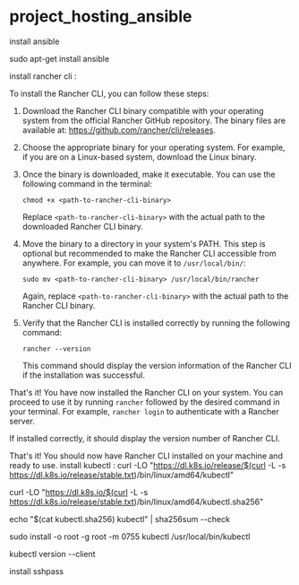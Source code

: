 # project_hosting_ansible
install ansible


sudo apt-get install ansible


install rancher cli :


To install the Rancher CLI, you can follow these steps:

1. Download the Rancher CLI binary compatible with your operating system from the official Rancher GitHub repository. The binary files are available at: https://github.com/rancher/cli/releases.

2. Choose the appropriate binary for your operating system. For example, if you are on a Linux-based system, download the Linux binary.

3. Once the binary is downloaded, make it executable. You can use the following command in the terminal:

   ```shell
   chmod +x <path-to-rancher-cli-binary>
   ```

   Replace `<path-to-rancher-cli-binary>` with the actual path to the downloaded Rancher CLI binary.

4. Move the binary to a directory in your system's PATH. This step is optional but recommended to make the Rancher CLI accessible from anywhere. For example, you can move it to `/usr/local/bin/`:

   ```shell
   sudo mv <path-to-rancher-cli-binary> /usr/local/bin/rancher
   ```

   Again, replace `<path-to-rancher-cli-binary>` with the actual path to the Rancher CLI binary.

5. Verify that the Rancher CLI is installed correctly by running the following command:

   ```shell
   rancher --version
   ```

   This command should display the version information of the Rancher CLI if the installation was successful.

That's it! You have now installed the Rancher CLI on your system. You can proceed to use it by running `rancher` followed by the desired command in your terminal. For example, `rancher login` to authenticate with a Rancher server.

   If installed correctly, it should display the version number of Rancher CLI.

That's it! You should now have Rancher CLI installed on your machine and ready to use.
install kubectl :
 curl -LO "https://dl.k8s.io/release/$(curl -L -s https://dl.k8s.io/release/stable.txt)/bin/linux/amd64/kubectl"
 
 curl -LO "https://dl.k8s.io/$(curl -L -s https://dl.k8s.io/release/stable.txt)/bin/linux/amd64/kubectl.sha256"
 
 echo "$(cat kubectl.sha256)  kubectl" | sha256sum --check
 
 sudo install -o root -g root -m 0755 kubectl /usr/local/bin/kubectl
 
 kubectl version --client
 
install sshpass
